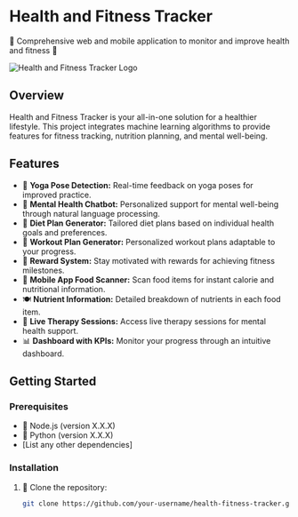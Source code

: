 # Health and Fitness Tracker

🌟 Comprehensive web and mobile application to monitor and improve health and fitness 🌟

![Health and Fitness Tracker Logo](path/to/your/logo.png)

## Overview

Health and Fitness Tracker is your all-in-one solution for a healthier lifestyle. This project integrates machine learning algorithms to provide features for fitness tracking, nutrition planning, and mental well-being.

## Features

- 🧘 **Yoga Pose Detection:** Real-time feedback on yoga poses for improved practice.
- 🧠 **Mental Health Chatbot:** Personalized support for mental well-being through natural language processing.
- 🍏 **Diet Plan Generator:** Tailored diet plans based on individual health goals and preferences.
- 💪 **Workout Plan Generator:** Personalized workout plans adaptable to your progress.
- 🎉 **Reward System:** Stay motivated with rewards for achieving fitness milestones.
- 📱 **Mobile App Food Scanner:** Scan food items for instant calorie and nutritional information.
- 🍽️ **Nutrient Information:** Detailed breakdown of nutrients in each food item.
- 🌈 **Live Therapy Sessions:** Access live therapy sessions for mental health support.
- 📊 **Dashboard with KPIs:** Monitor your progress through an intuitive dashboard.

## Getting Started

### Prerequisites

- 🚀 Node.js (version X.X.X)
- 🐍 Python (version X.X.X)
- [List any other dependencies]

### Installation

1. 🔄 Clone the repository:
   ```bash
   git clone https://github.com/your-username/health-fitness-tracker.git
